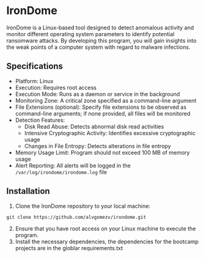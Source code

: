 <!DOCTYPE html>
<html>
<body>
  <h1>IronDome</h1>

  <p>
    IronDome is a Linux-based tool designed to detect anomalous activity and monitor different operating system parameters to identify potential ransomware attacks. By developing this program, you will gain insights into the weak points of a computer system with regard to malware infections.
  </p>

  <h2>Specifications</h2>

  <ul>
    <li>Platform: Linux</li>
    <li>Execution: Requires root access</li>
    <li>Execution Mode: Runs as a daemon or service in the background</li>
    <li>Monitoring Zone: A critical zone specified as a command-line argument</li>
    <li>File Extensions (optional): Specify file extensions to be observed as command-line arguments; if none provided, all files will be monitored</li>
    <li>Detection Features:
      <ul>
        <li>Disk Read Abuse: Detects abnormal disk read activities</li>
        <li>Intensive Cryptographic Activity: Identifies excessive cryptographic usage</li>
        <li>Changes in File Entropy: Detects alterations in file entropy</li>
      </ul>
    </li>
    <li>Memory Usage Limit: Program should not exceed 100 MB of memory usage</li>
    <li>Alert Reporting: All alerts will be logged in the <code>/var/log/irondome/irondome.log</code> file</li>
  </ul>

  <h2>Installation</h2>

  <ol>
    <li>Clone the IronDome repository to your local machine:</li>
  </ol>

  <pre><code>git clone https://github.com/alvgomezv/irondome.git</code></pre>

  <ol start="2">
    <li>Ensure that you have root access on your Linux machine to execute the program.</li>
    <li>Install the necessary dependencies, the dependencies for the bootcamp projects are in the globlar requirements.txt</li>
  </ol>

  <!--
  <h2>Usage</h2>

  <ol>
    <li>Open a terminal and navigate to the IronDome project directory:</li>
  </ol>

  <pre><code>cd irondome</code></pre>

  <ol start="2">
    <li>Launch IronDome as root:</li>
  </ol>

  <pre><code>sudo ./irondome /path/to/critical/zone [file extensions...]</code></pre>

  <p>
    Replace <code>/path/to/critical/zone</code> with the actual path of the critical zone you want to monitor. If you want to observe specific file extensions, provide them as additional command-line arguments. Otherwise, all files will be monitored.
  </p>

  <ol start="3">
    <li>IronDome will now run in the background as a daemon or service, continuously monitoring the specified critical zone and analyzing operating system parameters for potential ransomware activity.</li>
    <li>To view the alerts and notifications, check the <code>/var/log/irondome/irondome.log</code> file:</li>
  </ol>

  <pre><code>sudo cat /var/log/irondome/irondome.log</code></pre>

-->
